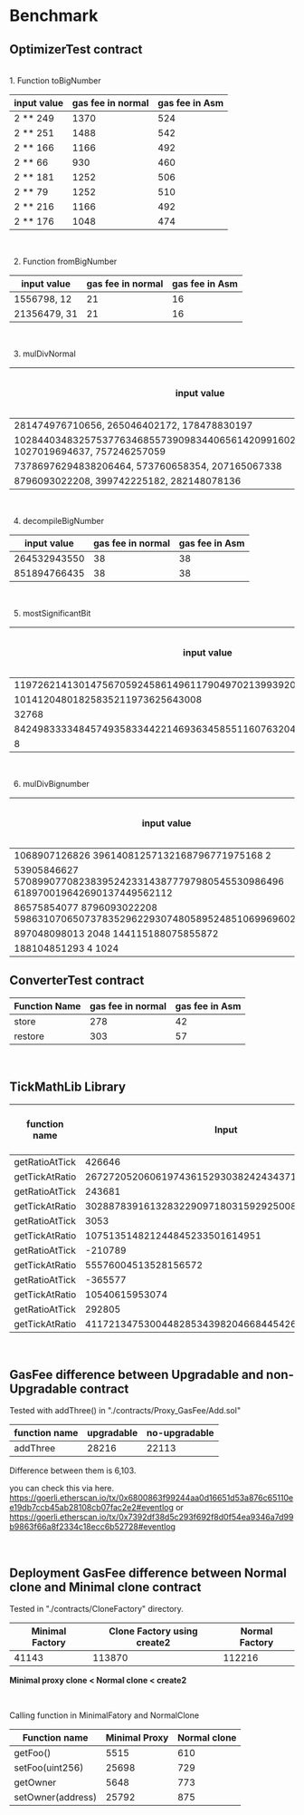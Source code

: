 # Benchmark

 ## OptimizerTest contract
<br />
1. Function toBigNumber

 | input value | gas fee in normal | gas fee in Asm
| ------ | ------ | ------ |
| 2 ** 249 |  1370 | 524 | 
| 2 ** 251 |  1488 | 542 | 
| 2 ** 166 |  1166 | 492 | 
| 2 ** 66 |  930 | 460 | 
| 2 ** 181 |  1252 | 506 | 
| 2 ** 79 |  1252 | 510 | 
| 2 ** 216 |  1166 | 492 | 
| 2 ** 176 |  1048 | 474 | 

<br />

2. Function fromBigNumber

| input value | gas fee in normal | gas fee in Asm
| ------ | ------ | ------ |
| 1556798, 12 |  21 | 16 |
| 21356479, 31 |  21 | 16 |

<br />

3. mulDivNormal 

| input value | gas fee in normal | gas fee in Asm
| ------ | ------ | ------ |
| 281474976710656, 265046402172, 178478830197 |  187 | 391 |
| 102844034832575377634685573909834406561420991602098741459288064, 1027019694637, 757246257059 |  187 | 381 |
| 73786976294838206464, 573760658354, 207165067338 |  187 | 391 |
| 8796093022208, 399742225182, 282148078136 |  187 | 391 |

<br />

4. decompileBigNumber

| input value | gas fee in normal | gas fee in Asm
| ------ | ------ | ------ |
| 264532943550 |  38 | 38 |
| 851894766435 |  38 | 38 |

<br />

5. mostSignificantBit

| input value | gas fee in normal | gas fee in Asm
| ------ | ------ | ------ |
| 11972621413014756705924586149611790497021399392059392 |  946 | 403 |
| 10141204801825835211973625643008 |  946 | 407 |
| 32768 |  828 | 389 |
| 842498333348457493583344221469363458551160763204392890034487820288 |  1064 | 421 |
| 8 |  592 | 353 |

<br />

6. mulDivBignumber

| input value | gas fee in normal | gas fee in Asm
| ------ | ------ | ------ |
| 1068907126826 39614081257132168796771975168 2 |  1509 | 667 |
| 53905846627 5708990770823839524233143877797980545530986496 618970019642690137449562112 |  1305 | 635 |
| 86575854077 8796093022208 5986310706507378352962293074805895248510699696029696 |  1014 | 1651 |
| 897048098013 2048 144115188075855872 |  1014 | 1651 |
| 188104851293 4 1024 |  1160 | 618 |


 ## ConverterTest contract

| Function Name | gas fee in normal | gas fee in Asm
| ------ | ------ | ------ |
| store | 278 | 42 |
| restore | 303 | 57 |


 <br/>
 
 ## TickMathLib Library

| function name | Input | gas fee in normal | gas fee in Asm
| ------ | ------ | ------ | ------ |
| getRatioAtTick | 426646 | 1804 | 807
| getTickAtRatio | 267272052060619743615293038242434371837443759873 | 2214 | 935
| getRatioAtTick | 243681 | 2106 | 854
| getTickAtRatio | 3028878391613283229097180315929250081113 | 2762 | 1063
| getRatioAtTick | 3053 | 1788 | 812
| getTickAtRatio | 107513514821244845233501614951 | 2762 | 1063
| getRatioAtTick | -210789 | 1886 | 796
| getTickAtRatio | 55576004513528156572 | 2665 | 1028
| getRatioAtTick | -365577 | 1462 | 740
| getTickAtRatio | 10540615953074 | 1953 | 876
| getRatioAtTick | 292805 | 2000 | 840
| getTickAtRatio | 411721347530044828534398204668445426249575 | 2584 | 1025

 <br/>

## GasFee difference between Upgradable and non-Upgradable contract

Tested with addThree() in "./contracts/Proxy_GasFee/Add.sol"

| function name | upgradable | no-upgradable
| ------ | ------ | ------
| addThree | 28216 | 22113

Difference between them is 6,103.

you can check this via here.
https://goerli.etherscan.io/tx/0x6800863f99244aa0d16651d53a876c65110ee19db7ccb45ab28108cb07fac2e2#eventlog
or
https://goerli.etherscan.io/tx/0x7392df38d5c293f692f8d0f54ea9346a7d99b9863f66a8f2334c18ecc6b52728#eventlog

<br />

## Deployment GasFee difference between Normal clone and Minimal clone contract

Tested in "./contracts/CloneFactory" directory.

| Minimal Factory | Clone Factory using create2 | Normal Factory
| ------ | ------ | ------ 
| 41143 | 113870 | 112216

**Minimal proxy clone < Normal clone < create2**

<br />

Calling function in MinimalFatory and NormalClone

| Function name | Minimal Proxy | Normal clone
| ------ | ------ | ------ 
| getFoo() | 5515 | 610
| setFoo(uint256) | 25698 | 729
| getOwner | 5648 | 773
| setOwner(address) | 25792 | 875

